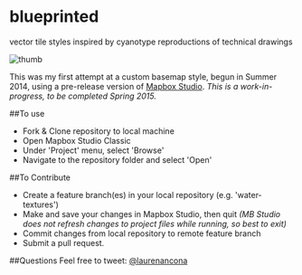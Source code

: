 blueprinted
===========================
vector tile styles inspired by cyanotype reproductions of technical drawings

![thumb](https://raw.githubusercontent.com/laurenancona/blueprinted/master/images/thumb.png)

This was my first attempt at a custom basemap style, begun in Summer 2014, using a pre-release version of [Mapbox Studio](https://www.mapbox.com/mapbox-studio/).
_This is a work-in-progress, to be completed Spring 2015._

##To use
 - Fork & Clone repository to local machine
 - Open Mapbox Studio Classic
 - Under 'Project' menu, select 'Browse'
 - Navigate to the repository folder and select 'Open'

##To Contribute
 - Create a feature branch(es) in your local repository (e.g. 'water-textures')
 - Make and save your changes in Mapbox Studio, then quit _(MB Studio does not refresh changes to project files while running, so best to exit)_
 - Commit changes from local repository to remote feature branch
 - Submit a pull request.

##Questions
 Feel free to tweet: [@laurenancona](https://twitter.com/laurenancona)

 
